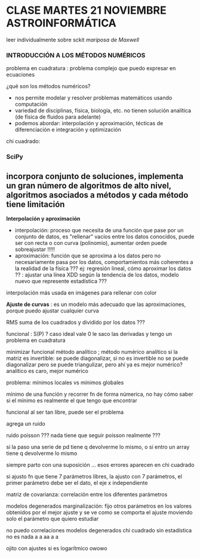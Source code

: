 # CLASE MARTES 21 NOVIEMBRE ASTROINFORMÁTICA 

leer individualmente sobre sckit
_mariposa de Maxwell_

### INTRODUCCIÓN A LOS MÉTODOS NUMÉRICOS

problema en cuadratura : problema complejo que puedo expresar en ecuaciones

¿qué son los métodos numéricos?
- nos permite modelar y resolver problemas matemáticos usando computación
- variedad de disciplinas, física, biología, etc. no tienen solución analítica (de física de fluidos para adelante)
- podemos abordar: interpolación y aproximación, técticas de diferenciación e integración y optimización

chi cuadrado: 


### SciPy
incorpora conjunto de soluciones, implementa un gran número de algoritmos de alto nivel, algoritmos asociados a métodos y cada método tiene limitación
- 

**Interpolación y aproximación**
- interpolación: proceso que necesita de una función que pase por un conjunto de datos, es "rellenar" vacíos entre los datos conocidos, puede ser con recta o con curva (polinomio), aumentar orden puede sobreajustar !!!!!
- aproximación: función que se aproxima a los datos pero no necesariamente pasa por los datos, comportamientos más coherentes a la realidad de la física ??? ej: regresión lineal, cómo aproximar los datos ?? : ajustar una línea XDD según la tendencia de los datos, modelo nuevo que represente estadística ??? 

interpolación más usada en imágenes para rellenar con color

**Ajuste de curvas** : es un modelo más adecuado que las aproximaciones, porque puedo ajustar cualquier curva

RMS suma de los cuadrados y dividido por los datos ???

funcional : S(P) ? 
caso ideal vale 0 
le saco las derivadas y tengo un problema en cuadratura

minimizar funcional 
método analítico ; método numérico
analítico si la matriz es invertible: se puede diagonalizar, si no es invertible no se puede diagonalizar pero se puede triangulizar, pero ahí ya es mejor numérico?
analítico es caro, mejor numérico

problema: mínimos locales vs mínimos globales

mínimo de una función y recorrer fn de forma númerica, no hay cómo saber si el mínimo es realmente el que tengo que encontrar

funcional al ser tan libre, puede ser el problema

agrega un ruido

ruido poisson ??? nada tiene que seguir poisson realmente ??? 

si la paso una serie de pd tiene q devolverme lo mismo, o si entro un array tiene q devolverme lo mismo

siempre parto con una suposición ...
esos errores aparecen en chi cuadrado

si ajusto fn que tiene 7 parámetros libres, la ajusto con 7 parámetros, el primer parámetro debe ser el dato, el eje x independiente

matriz de covarianza: correlación entre los diferentes parámetros

modelos degenerados
marginalización: fijo otros parámetros en los valores obtenidos por el mejor ajuste y se ve como se comporta el ajuste moviendo solo el parámetro que quiero estudiar 

no puedo correlaciones modelos degenerados
chi cuadrado sin estadística no es nada  a a aa a a

ojito con ajustes si es logarítmico owowo